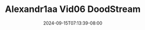 --- 
title: "Alexandr1aa Vid06  DoodStream"
description: "   video bokep Alexandr1aa Vid06  DoodStream telegram full vidio new"
date: 2024-09-15T07:13:39-08:00
file_code: "te60exhtutg5"
draft: false
cover: "9ln1u26wgpxgu8i3.jpg"
tags: ["DoodStream", "bokep-indo", "bokep-viral", "bokep-ig"]
length: 19
fld_id: "1483120"
foldername: "Alexandr1aa"
categories: ["Alexandr1aa"]
views: 0
---